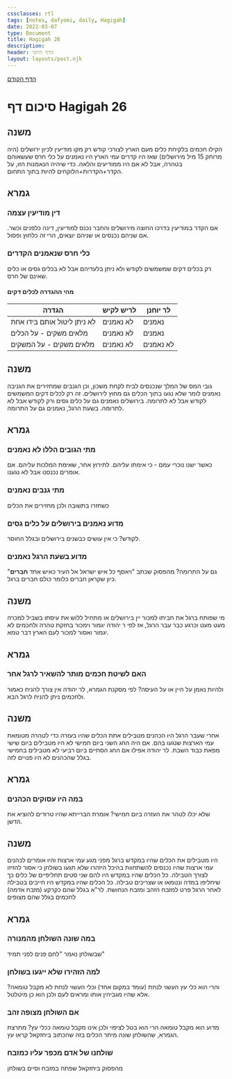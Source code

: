 ```yaml
---
cssclasses: rtl
tags: [notes, dafyomi, daily, Hagigah] 
date: 2022-03-07
type: Document
title: Hagigah 26
description:
header: הדף היומי
layout: layouts/post.njk
---
```


[הדף הקודם](../2022-03-06)

# סיכום דף Hagigah 26

## משנה 
הקילו חכמים בלקיחת כלים מעם הארץ לצורכי קודש רק מקו מודיעין לכיון ירושלים (היה מרוחק 15 מיל מירושלים) שאז היו קדרים עמי הארץ היו נאמנים על כלי חרס שעשאוהם בטהרה, אבל לא אם היו ממודיעים והלאה.
כדי שיהיה הנאמנות הזו, על הקדר+הקדרות+הלוקחים להיות בתוך התחום. 
## גמרא
### דין מודיעין עצמה
אם הקדר במודיעין בדרכו החוצה מירושלים והחבר נכנס למודיעין, דינה כלפנים וכשר.
אם שניהם נכנסים או שניהם יוצאים, הרי זה כלחוץ ופסול. 
### כלי חרס שנאמנים הקדרים
רק בכלים דקים שמשמשים לקודש ולא ניתן בלעדיהם אבל לא בכלים גסים או כלים שאינם של חרס.
#### מהי ההגדרה לכלים דקים
| הגדרה                       | לריש לקיש | לר יוחנן  |
| --------------------------- | --------- | --------- |
| לא ניתן ליטול אותם בידו אחת | לא נאמנים | נאמנים    |
| מלאים משקים - על הכלים      | לא נאמנים | נאמנים    |
| מלאים משקים - על המשקים     | לא נאמנים | לא נאמנים |

## משנה
גובי המס של המלך שנכנסים לבית לקחת משכון, וכן הגנבים שמחזירים את הגניבה נאמנים לומר שלא נגעו בתוך הכלים גם מחוץ לירושלים. זה רק לכלים דקים המשמשים לקודש אבל לא לתרומה.
בירושלים נאמנים גם על כלים גסים ורק לקודש אבל לא לתרומה.
בשעת הרגל, נאמנים גם על התרומה.
## גמרא
### מתי הגובים הללו לא נאמנים
כאשר ישנו נוכרי עמם - כי אימתו עליהם. לתירוץ אחר, שאימת המלכות עליהם.
אם אומרים נכנסנו אבל לא נגענו.
### מתי גנבים נאמנים
כשחזרו בתשובה ולכן מחזירים את הכלים
### מדוע נאמנים בירושלים על כלים גסים 
לקודש? כי אין עושים כבשנים בירושלים ובגלל החוסר.
### מדוע בשעת הרגל נאמנים 
גם על התרומה? מהפסוק שכתב "ויאסף כל איש ישראל אל העיר כאיש אחד **חברים**" כיון שקראן חברים כלומר כולם חברים ברגל.
## משנה
מי שפותח ברגל את חביתו למכור יין בירושלים או מתחיל ללוש את עיסתו בשביל למכרה מעט מעט וכרגע כבר עבר הרגל, אז לפי ר יהודה יגמור וימכור בחזקת טהרה ולחכמים לא יגמור ואסור למכור לעם הארץ דבר טמא.
## גמרא
### האם לשיטת חכמים מותר להשאיר לרגל אחר 
ולהיות נאמן על היין או על העיסה? 
לפי מסקנת הגמרא, לר יהודה אין צורך להניח כאמור ולחכמים ניתן להניח לרגל הבא.
## משנה
אחרי שעבר הרגל היו הכהנים מטבילים אתת הכלים שהיו בעזרה כדי לטהרה מטומאת עמי הארצות שנגעו בהם.
אם היה החג השני ביום חמישי לא היו מטבילים ביום שישי מפאת כבוד השבת.
לר יהודה אפילו אם החג הסתיים ביום רביעי לא מטבילים בחמישי בגלל שהכהנים לא היו פנויים לזה.
## גמרא
### במה היו עסוקים הכהנים 
שלא יכלו לטהר את העזרה ביום חמישי? אומרת הברייתא שהיו טרודים להוציא את הדשן.
## משנה
היו מטבילים את הכלים שהיו במקדש ברגל מפני מגע עמי ארצות והיו אומרים לכהנים עמי ארצות שהיו נכנסים להשתחוות בהיכל היזהרו שלא תגעו בשולחן כי אסור להזיזו לצורך הטבילה.
כל הכלים שהיו במקדש היו להם שני סטים תחליפיים של כלים כך שיחליפו במדה ונטמאו או שצריכים טבילה.
כל הכלים שהיו במקדש היו חייבים בטבילה לאחר הרגל פרט למזבח הזהב ומזבח הנחושת. לר"א בגלל שהם כקרקע (מזבח אדמה) לחכמים בגלל שהם מצופים
## גמרא
### במה שונה השולחן מהמנורה
שבשולחן נאמר "לחם פנים לפני תמיד"
### למה הזהירו שלא ייגעו בשולחן
והרי הוא כלי עץ העשוי לנחת (עומד במקום אחד) וכלי העשוי לנחת לא מקבל טומאה? אלא שהיו מגביהין אותו ומראים לעם ולכן הוא כן מיטלטל.
### אם השולחן מצופה זהב
מדוע הוא מקבל טומאה הרי הוא בטל לציפוי ולכן אינו מקבל טומאה ככלי עץ?
מתרצת הגמרא, שהשולחן שונה מיתר הכלים בזה שהכתוב ביחזקאל קראו עץ.
### שולחנו של אדם מכפר עליו כמזבח
מהפסוק ביחזקאל שפתח במזבח וסיים בשולחן
